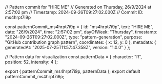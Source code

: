 // Pattern commit for "HIRE ME"
// Generated on Thursday, 26/9/2024 at 2:57:02 pm
// Timestamp: 2024-09-26T09:27:02.000Z
// Commit ID: ms4hrpt7i9p

const patternCommit_ms4hrpt7i9p = {
  id: "ms4hrpt7i9p",
  text: "HIRE ME",
  date: "26/9/2024",
  time: "2:57:02 pm",
  dayOfWeek: "Thursday",
  timestamp: "2024-09-26T09:27:02.000Z",
  type: "pattern-generation",
  purpose: "GitHub contribution graph pattern",
  coordinates: {
    x: 12,
    y: 0
  },
  metadata: {
    generatedAt: "2025-07-25T11:57:47.358Z",
    version: "1.0.0"
  }
};

// Pattern data for visualization
const patternData = {
  character: "R",
  position: 52,
  intensity: 4
};

export { patternCommit_ms4hrpt7i9p, patternData };
export default patternCommit_ms4hrpt7i9p;
